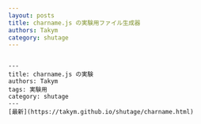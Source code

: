 ```yaml
---
layout: posts
title: charname.js の実験用ファイル生成器
authors: Takym
category: shutage
---
```


<pre><code id="code">
---
title: charname.js の実験
authors: Takym
tags: 実験用
category: shutage
---
[最新](https://takym.github.io/shutage/charname.html)


</code></pre>

<script>
const code = document.getElementById("code");a
for (let i = 0; i < charnames.length; ++i) {
	code.innerText += "**^" + charnames[i].name + "**\r\n";
}
</script>

